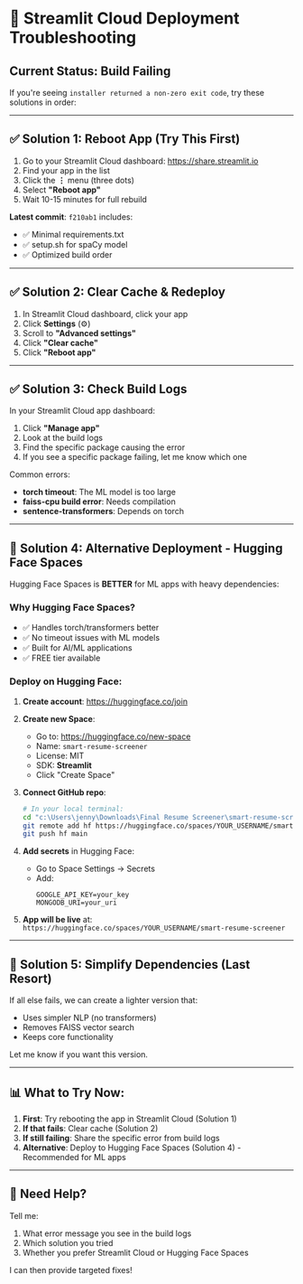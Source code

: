 # 🚨 Streamlit Cloud Deployment Troubleshooting

## Current Status: Build Failing

If you're seeing `installer returned a non-zero exit code`, try these solutions in order:

---

## ✅ Solution 1: Reboot App (Try This First)

1. Go to your Streamlit Cloud dashboard: https://share.streamlit.io
2. Find your app in the list
3. Click the **⋮** menu (three dots)
4. Select **"Reboot app"**
5. Wait 10-15 minutes for full rebuild

**Latest commit**: `f210ab1` includes:
- ✅ Minimal requirements.txt
- ✅ setup.sh for spaCy model
- ✅ Optimized build order

---

## ✅ Solution 2: Clear Cache & Redeploy

1. In Streamlit Cloud dashboard, click your app
2. Click **Settings** (⚙️)
3. Scroll to **"Advanced settings"**
4. Click **"Clear cache"**
5. Click **"Reboot app"**

---

## ✅ Solution 3: Check Build Logs

In your Streamlit Cloud app dashboard:
1. Click **"Manage app"**
2. Look at the build logs
3. Find the specific package causing the error
4. If you see a specific package failing, let me know which one

Common errors:
- **torch timeout**: The ML model is too large
- **faiss-cpu build error**: Needs compilation
- **sentence-transformers**: Depends on torch

---

## 🚀 Solution 4: Alternative Deployment - Hugging Face Spaces

Hugging Face Spaces is **BETTER** for ML apps with heavy dependencies:

### Why Hugging Face Spaces?
- ✅ Handles torch/transformers better
- ✅ No timeout issues with ML models
- ✅ Built for AI/ML applications
- ✅ FREE tier available

### Deploy on Hugging Face:

1. **Create account**: https://huggingface.co/join
2. **Create new Space**:
   - Go to: https://huggingface.co/new-space
   - Name: `smart-resume-screener`
   - License: MIT
   - SDK: **Streamlit**
   - Click "Create Space"

3. **Connect GitHub repo**:
   ```bash
   # In your local terminal:
   cd "c:\Users\jenny\Downloads\Final Resume Screener\smart-resume-screener"
   git remote add hf https://huggingface.co/spaces/YOUR_USERNAME/smart-resume-screener
   git push hf main
   ```

4. **Add secrets** in Hugging Face:
   - Go to Space Settings → Secrets
   - Add:
     ```
     GOOGLE_API_KEY=your_key
     MONGODB_URI=your_uri
     ```

5. **App will be live** at: `https://huggingface.co/spaces/YOUR_USERNAME/smart-resume-screener`

---

## 🔧 Solution 5: Simplify Dependencies (Last Resort)

If all else fails, we can create a lighter version that:
- Uses simpler NLP (no transformers)
- Removes FAISS vector search
- Keeps core functionality

Let me know if you want this version.

---

## 📊 What to Try Now:

1. **First**: Try rebooting the app in Streamlit Cloud (Solution 1)
2. **If that fails**: Clear cache (Solution 2)
3. **If still failing**: Share the specific error from build logs
4. **Alternative**: Deploy to Hugging Face Spaces (Solution 4) - Recommended for ML apps

---

## 💬 Need Help?

Tell me:
1. What error message you see in the build logs
2. Which solution you tried
3. Whether you prefer Streamlit Cloud or Hugging Face Spaces

I can then provide targeted fixes!
